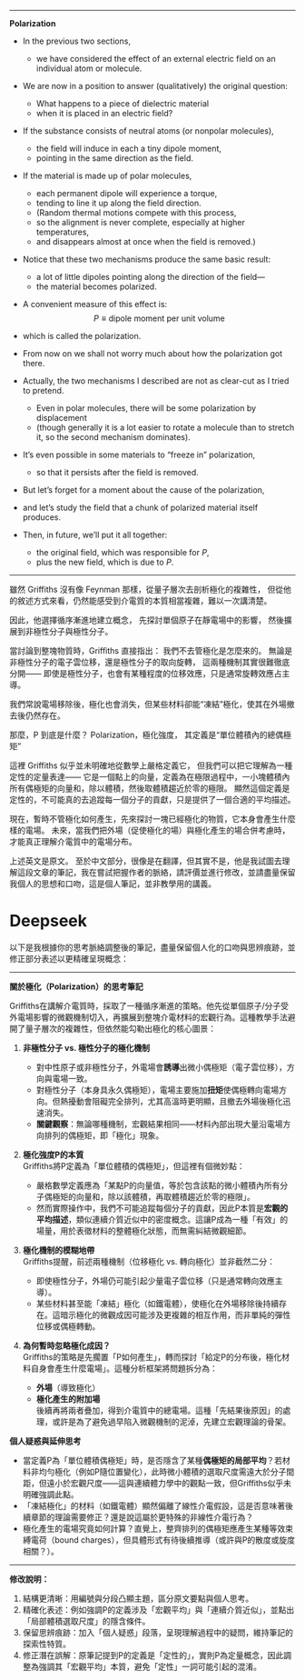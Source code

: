 

---

**Polarization**

- In the previous two sections, 
  - we have considered the effect of an external electric field on an individual atom or molecule. 
- We are now in a position to answer (qualitatively) the original question: 
  - What happens to a piece of dielectric material 
  - when it is placed in an electric field?

- If the substance consists of neutral atoms (or nonpolar molecules), 
  - the field will induce in each a tiny dipole moment, 
  - pointing in the same direction as the field.

- If the material is made up of polar molecules, 
  - each permanent dipole will experience a torque, 
  - tending to line it up along the field direction. 
  - (Random thermal motions compete with this process, 
  - so the alignment is never complete, especially at higher temperatures, 
  - and disappears almost at once when the field is removed.)

- Notice that these two mechanisms produce the same basic result: 
  - a lot of little dipoles pointing along the direction of the field—
  - the material becomes polarized.

- A convenient measure of this effect is:
$$
P \equiv \text{dipole moment per unit volume}
$$
- which is called the polarization. 

- From now on we shall not worry much about how the polarization got there.
 
- Actually, the two mechanisms I described are not as clear-cut as I tried to pretend. 
  - Even in polar molecules, there will be some polarization by displacement 
  - (though generally it is a lot easier to rotate a molecule than to stretch it, so the second mechanism dominates). 

- It’s even possible in some materials to “freeze in” polarization, 
  - so that it persists after the field is removed.

- But let’s forget for a moment about the cause of the polarization, 
- and let’s study the field that a chunk of polarized material itself produces. 
- Then, in future, we’ll put it all together: 
  - the original field, which was responsible for $P$, 
  - plus the new field, which is due to $P$.

---

雖然 Griffiths 沒有像 Feynman 那樣，從量子層次去剖析極化的複雜性，
但從他的敘述方式來看，仍然能感受到介電質的本質相當複雜，難以一次講清楚。

因此，他選擇循序漸進地建立概念，
先探討單個原子在靜電場中的影響，
然後擴展到非極性分子與極性分子。

當討論到整塊物質時，Griffiths 直接指出：
我們不去管極化是怎麼來的。
無論是非極性分子的電子雲位移，還是極性分子的取向旋轉，
這兩種機制其實很難徹底分開——
即使是極性分子，也會有某種程度的位移效應，只是通常旋轉效應占主導。

我們常說電場移除後，極化也會消失，但某些材料卻能“凍結”極化，使其在外場撤去後仍然存在。

那麼，P 到底是什麼？
Polarization，極化強度，
其定義是“單位體積內的總偶極矩”

這裡 Griffiths 似乎並未明確地從數學上嚴格定義它，
但我們可以把它理解為一種定性的定量表達——
它是一個點上的向量，定義為在極限過程中，一小塊體積內所有偶極矩的向量和，除以體積，然後取體積趨近於零的極限。
顯然這個定義是定性的，不可能真的去追蹤每一個分子的貢獻，只是提供了一個合適的平均描述。

現在，暫時不管極化如何產生，先來探討一塊已經極化的物質，它本身會產生什麼樣的電場。
未來，當我們把外場（促使極化的場）與極化產生的場合併考慮時，
才能真正理解介電質中的電場分布。

上述英文是原文。
至於中文部分，很像是在翻譯，但其實不是，他是我試圖去理解這段文章的筆記，我在嘗試把握作者的脈絡，請評價並進行修改，並請盡量保留我個人的思想和口吻，這是個人筆記，並非教學用的講義。

# Deepseek

以下是我根據你的思考脈絡調整後的筆記，盡量保留個人化的口吻與思辨痕跡，並修正部分表述以更精確呈現概念：

---

**關於極化（Polarization）的思考筆記**

Griffiths在講解介電質時，採取了一種循序漸進的策略。他先從單個原子/分子受外電場影響的微觀機制切入，再擴展到整塊介電材料的宏觀行為。這種教學手法避開了量子層次的複雜性，但依然能勾勒出極化的核心圖景：

1. **非極性分子 vs. 極性分子的極化機制**  
   - 對中性原子或非極性分子，外電場會**誘導**出微小偶極矩（電子雲位移），方向與電場一致。  
   - 對極性分子（本身具永久偶極矩），電場主要施加**扭矩**使偶極轉向電場方向。但熱擾動會阻礙完全排列，尤其高溫時更明顯，且撤去外場後極化迅速消失。  
   - **關鍵觀察**：無論哪種機制，宏觀結果相同——材料內部出現大量沿電場方向排列的偶極矩，即「極化」現象。

2. **極化強度P的本質**  
   Griffiths將P定義為「單位體積的偶極矩」，但這裡有個微妙點：  
   - 嚴格數學定義應為「某點P的向量值，等於包含該點的微小體積內所有分子偶極矩的向量和，除以該體積，再取體積趨近於零的極限」。  
   - 然而實際操作中，我們不可能追蹤每個分子的貢獻，因此P本質是**宏觀的平均描述**，類似連續介質近似中的密度概念。這讓P成為一種「有效」的場量，用於表徵材料的整體極化狀態，而無需糾結微觀細節。

3. **極化機制的模糊地帶**  
   Griffiths提醒，前述兩種機制（位移極化 vs. 轉向極化）並非截然二分：  
   - 即使極性分子，外場仍可能引起少量電子雲位移（只是通常轉向效應主導）。  
   - 某些材料甚至能「凍結」極化（如鐵電體），使極化在外場移除後持續存在。這暗示極化的微觀成因可能涉及更複雜的相互作用，而非單純的彈性位移或偶極轉動。

4. **為何暫時忽略極化成因？**  
   Griffiths的策略是先擱置「P如何產生」，轉而探討「給定P的分布後，極化材料自身會產生什麼電場」。這種分析框架將問題拆分為：  
   - **外場**（導致極化）  
   - **極化產生的附加場**  
   後續再將兩者疊加，得到介電質中的總電場。這種「先結果後原因」的處理，或許是為了避免過早陷入微觀機制的泥淖，先建立宏觀理論的骨架。

**個人疑惑與延伸思考**  
- 當定義P為「單位體積偶極矩」時，是否隱含了某種**偶極矩的局部平均**？若材料非均勻極化（例如P隨位置變化），此時微小體積的選取尺度需遠大於分子間距，但遠小於宏觀尺度——這與連續體力學中的觀點一致，但Griffiths似乎未明確強調此點。  
- 「凍結極化」的材料（如鐵電體）顯然偏離了線性介電假設，這是否意味著後續章節的理論需要修正？還是說這屬於更特殊的非線性介電行為？  
- 極化產生的電場究竟如何計算？直覺上，整齊排列的偶極矩應產生某種等效束縛電荷（bound charges），但具體形式有待後續推導（或許與P的散度或旋度相關？）。

---

**修改說明：**  
1. 結構更清晰：用編號與分段凸顯主題，區分原文要點與個人思考。  
2. 精確化表述：例如強調P的定義涉及「宏觀平均」與「連續介質近似」，並點出「局部體積選取尺度」的隱含條件。  
3. 保留思辨痕跡：加入「個人疑惑」段落，呈現理解過程中的疑問，維持筆記的探索性特質。  
4. 修正潛在誤解：原筆記提到P的定義是「定性的」，實則P為定量概念，因此調整為強調其「宏觀平均」本質，避免「定性」一詞可能引起的混淆。